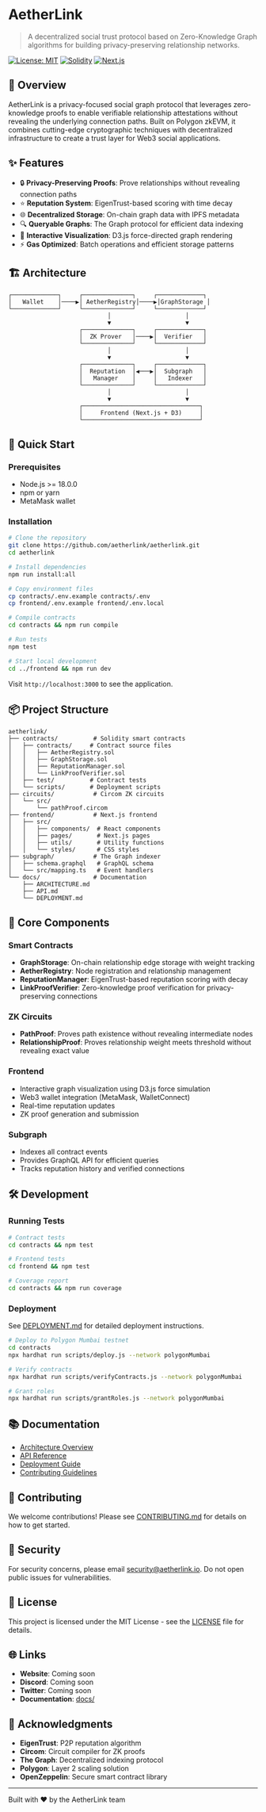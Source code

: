 # AetherLink

> A decentralized social trust protocol based on Zero-Knowledge Graph algorithms for building privacy-preserving relationship networks.

[![License: MIT](https://img.shields.io/badge/License-MIT-yellow.svg)](https://opensource.org/licenses/MIT)
[![Solidity](https://img.shields.io/badge/Solidity-0.8.20-blue)](https://soliditylang.org/)
[![Next.js](https://img.shields.io/badge/Next.js-14.0-black)](https://nextjs.org/)

## 🌟 Overview

AetherLink is a privacy-focused social graph protocol that leverages zero-knowledge proofs to enable verifiable relationship attestations without revealing the underlying connection paths. Built on Polygon zkEVM, it combines cutting-edge cryptographic techniques with decentralized infrastructure to create a trust layer for Web3 social applications.

## ✨ Features

- 🔒 **Privacy-Preserving Proofs**: Prove relationships without revealing connection paths
- ⭐ **Reputation System**: EigenTrust-based scoring with time decay
- 🌐 **Decentralized Storage**: On-chain graph data with IPFS metadata
- 🔍 **Queryable Graphs**: The Graph protocol for efficient data indexing
- 🎨 **Interactive Visualization**: D3.js force-directed graph rendering
- ⚡ **Gas Optimized**: Batch operations and efficient storage patterns

## 🏗️ Architecture

```
┌─────────────┐     ┌──────────────┐     ┌─────────────┐
│   Wallet    │────▶│ AetherRegistry│────▶│GraphStorage │
└─────────────┘     └──────────────┘     └─────────────┘
                            │                     │
                            ▼                     ▼
                    ┌──────────────┐     ┌─────────────┐
                    │  ZK Prover   │────▶│  Verifier   │
                    └──────────────┘     └─────────────┘
                            │                     │
                            ▼                     ▼
                    ┌──────────────┐     ┌─────────────┐
                    │  Reputation  │◀───▶│  Subgraph   │
                    │   Manager    │     │   Indexer   │
                    └──────────────┘     └─────────────┘
                            │                     │
                            ▼                     ▼
                    ┌─────────────────────────────────┐
                    │     Frontend (Next.js + D3)     │
                    └─────────────────────────────────┘
```

## 🚀 Quick Start

### Prerequisites

- Node.js >= 18.0.0
- npm or yarn
- MetaMask wallet

### Installation

```bash
# Clone the repository
git clone https://github.com/aetherlink/aetherlink.git
cd aetherlink

# Install dependencies
npm run install:all

# Copy environment files
cp contracts/.env.example contracts/.env
cp frontend/.env.example frontend/.env.local

# Compile contracts
cd contracts && npm run compile

# Run tests
npm test

# Start local development
cd ../frontend && npm run dev
```

Visit `http://localhost:3000` to see the application.

## 📦 Project Structure

```
aetherlink/
├── contracts/          # Solidity smart contracts
│   ├── contracts/     # Contract source files
│   │   ├── AetherRegistry.sol
│   │   ├── GraphStorage.sol
│   │   ├── ReputationManager.sol
│   │   └── LinkProofVerifier.sol
│   ├── test/          # Contract tests
│   └── scripts/       # Deployment scripts
├── circuits/           # Circom ZK circuits
│   └── src/
│       └── pathProof.circom
├── frontend/           # Next.js frontend
│   ├── src/
│   │   ├── components/  # React components
│   │   ├── pages/       # Next.js pages
│   │   ├── utils/       # Utility functions
│   │   └── styles/      # CSS styles
├── subgraph/           # The Graph indexer
│   ├── schema.graphql   # GraphQL schema
│   └── src/mapping.ts   # Event handlers
└── docs/               # Documentation
    ├── ARCHITECTURE.md
    ├── API.md
    └── DEPLOYMENT.md
```

## 🔑 Core Components

### Smart Contracts

- **GraphStorage**: On-chain relationship edge storage with weight tracking
- **AetherRegistry**: Node registration and relationship management
- **ReputationManager**: EigenTrust-based reputation scoring with decay
- **LinkProofVerifier**: Zero-knowledge proof verification for privacy-preserving connections

### ZK Circuits

- **PathProof**: Proves path existence without revealing intermediate nodes
- **RelationshipProof**: Proves relationship weight meets threshold without revealing exact value

### Frontend

- Interactive graph visualization using D3.js force simulation
- Web3 wallet integration (MetaMask, WalletConnect)
- Real-time reputation updates
- ZK proof generation and submission

### Subgraph

- Indexes all contract events
- Provides GraphQL API for efficient queries
- Tracks reputation history and verified connections

## 🛠️ Development

### Running Tests

```bash
# Contract tests
cd contracts && npm test

# Frontend tests
cd frontend && npm test

# Coverage report
cd contracts && npm run coverage
```

### Deployment

See [DEPLOYMENT.md](docs/DEPLOYMENT.md) for detailed deployment instructions.

```bash
# Deploy to Polygon Mumbai testnet
cd contracts
npx hardhat run scripts/deploy.js --network polygonMumbai

# Verify contracts
npx hardhat run scripts/verifyContracts.js --network polygonMumbai

# Grant roles
npx hardhat run scripts/grantRoles.js --network polygonMumbai
```

## 📚 Documentation

- [Architecture Overview](docs/ARCHITECTURE.md)
- [API Reference](docs/API.md)
- [Deployment Guide](docs/DEPLOYMENT.md)
- [Contributing Guidelines](CONTRIBUTING.md)

## 🤝 Contributing

We welcome contributions! Please see [CONTRIBUTING.md](CONTRIBUTING.md) for details on how to get started.

## 🔐 Security

For security concerns, please email security@aetherlink.io. Do not open public issues for vulnerabilities.

## 📄 License

This project is licensed under the MIT License - see the [LICENSE](LICENSE) file for details.

## 🌐 Links

- **Website**: Coming soon
- **Discord**: Coming soon
- **Twitter**: Coming soon
- **Documentation**: [docs/](docs/)

## 🙏 Acknowledgments

- **EigenTrust**: P2P reputation algorithm
- **Circom**: Circuit compiler for ZK proofs
- **The Graph**: Decentralized indexing protocol
- **Polygon**: Layer 2 scaling solution
- **OpenZeppelin**: Secure smart contract library

---

Built with ❤️ by the AetherLink team

